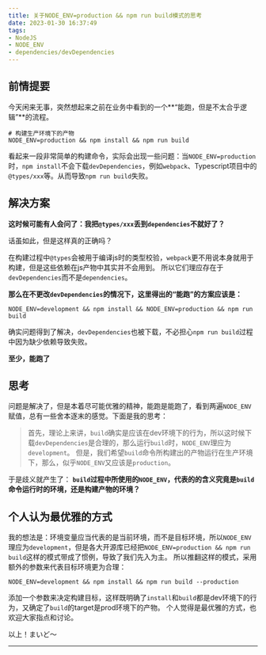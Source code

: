 ```yaml
---
title: 关于NODE_ENV=production && npm run build模式的思考
date: 2023-01-30 16:37:49
tags: 
- NodeJS
- NODE_ENV
- dependencies/devDependencies
---
```

## 前情提要
今天闲来无事，突然想起来之前在业务中看到的一个**“能跑，但是不太合乎逻辑”**的流程。
```shell
# 构建生产环境下的产物
NODE_ENV=production && npm install && npm run build
```
看起来一段非常简单的构建命令，实际会出现一些问题：当```NODE_ENV=production```时，```npm install```不会下载```devDependencies```，例如```webpack```、Typescript项目中的```@types/xxx```等。从而导致```npm run build```失败。

## 解决方案
**这时候可能有人会问了：我把```@types/xxx```丢到```dependencies```不就好了？**

话虽如此，但是这样真的正确吗？

在构建过程中```@types```会被用于编译js时的类型校验，```webpack```更不用说本身就用于构建，但是这些依赖在js产物中其实并不会用到。 所以它们理应存在于```devDependencies```而不是```dependencies```。

**那么在不更改```devDependencies```的情况下，这里得出的“能跑”的方案应该是：**
```shell
NODE_ENV=development && npm install && NODE_ENV=production && npm run build
```
确实问题得到了解决，```devDependencies```也被下载，不必担心```npm run build```过程中因为缺少依赖导致失败。

**至少，能跑了**

## 思考
问题是解决了，但是本着尽可能优雅的精神，能跑是能跑了，看到两遍```NODE_ENV```赋值，总有一些舍本逐末的感觉。下面是我的思考：
> 首先，理论上来讲，```build```确实是应该在dev环境下的行为，所以这时候下载```devDependencies```是合理的，那么运行```build```时，```NODE_ENV```理应为```development```。
> 但是，我们希望```build```命令所构建出的产物运行在生产环境下，那么，似乎```NODE_ENV```又应该是```production```。

于是歧义就产生了： **```build```过程中所使用的```NODE_ENV```，代表的的含义究竟是```build```命令运行时的环境，还是构建产物的环境？**

## 个人认为最优雅的方式
我的想法是：环境变量应当代表的是当前环境，而不是目标环境，所以```NODE_ENV```理应为```development```，但是各大开源库已经把```NODE_ENV=production && npm run build```这样的模式带成了惯例，导致了我们先入为主。
所以推翻这样的模式，采用额外的参数来代表目标环境更为合理：
```shell
NODE_ENV=development && npm install && npm run build --production
```
添加一个参数来决定构建目标，这样既明确了```install```和```build```都是dev环境下的行为，又确定了```build```的target是prod环境下的产物。 
个人觉得是最优雅的方式，也欢迎大家指点和讨论。
<br>

以上！まいど～

---
